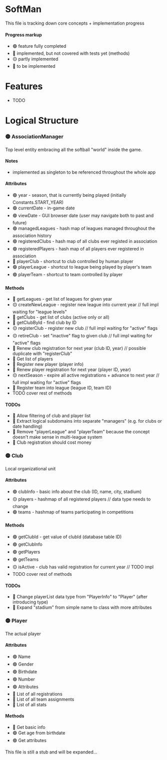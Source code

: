 # SoftMan
This file is tracking down core concepts + implementation progress

#### Progress markup
* &#x1F7E2; feature fully completed
* &#x1F535; implemented, but not covered with tests yet (methods)
* &#x1F7E1; partly implemented
* &#x1F534; to be implemented


# Features
* TODO


# Logical Structure

### &#x1F7E1; AssociationManager
Top level entity embracing all the softball "world" inside the game.

#### Notes
* implemented as singleton to be referenced throughout the whole app

#### Attributes
* &#x1F7E2; year - season, that is currently being played (initially Constants.START_YEAR)
* &#x1F7E2; currentDate - in-game date
* &#x1F7E2; viewDate - GUI browser date (user may navigate both to past and future)
* &#x1F7E2; managedLeagues - hash map of leagues managed throughout the association history
* &#x1F7E2; registeredClubs - hash map of all clubs ever registed in association
* &#x1F7E2; registeredPlayers - hash map of all players ever registered in association
* &#x1F534; playerClub - shortcut to club controlled by human player
* &#x1F7E2; playerLeague - shortcut to league being played by player's team
* &#x1F7E2; playerTeam - shortcut to team controlled by player

#### Methods
* &#x1F535; getLeagues - get list of leagues for given year
* &#x1F7E1; createNewLeague - register new league into current year // full impl waiting for "league levels"
* &#x1F535; getClubs - get list of clubs (active only or all)
* &#x1F535; getClubById - find club by ID
* &#x1F7E1; registerClub - register new club // full impl waiting for "active" flags
* &#x1F7E1; retireClub - set "inactive" flag to given club // full impl waiting for "active" flags
* &#x1F534; Renew club registration for next year (club ID, year) // possible duplicate with "registerClub"
* &#x1F534; Get list of players
* &#x1F534; Register new player (player info)
* &#x1F534; Renew player registration for next year (player ID, year)
* &#x1F7E1; nextSeason - expire all active registrations + advance to next year // full impl waiting for "active" flags
* &#x1F534; Register team into league (league ID, team ID)
* TODO cover rest of methods

#### TODOs
* &#x1F534; Allow filtering of club and player list
* &#x1F534; Extract logical subdomains into separate "managers" (e.g. for clubs or date handling)
* &#x1F534; Remove "playerLeague" and "playerTeam" because the concept doesn't make sense in multi-league system
* &#x1F534; Club registration should cost money


### &#x1F7E1; Club
Local organizational unit 

#### Attributes
* &#x1F7E2; clubInfo - basic info about the club (ID, name, city, stadium)
* &#x1F7E1; players - hashmap of all registered players // data type needs to change
* &#x1F7E2; teams - hashmap of teams participating in competitions

#### Methods
* &#x1F7E2; getClubId - get value of clubId (database table ID)
* &#x1F7E2; getClubInfo
* &#x1F7E2; getPlayers
* &#x1F7E2; getTeams
* &#x1F7E1; isActive - club has valid registration for current year // TODO impl
* TODO cover rest of methods

#### TODOs
* &#x1F534; Change playerList data type from "PlayerInfo" to "Player" (after introducing type)
* &#x1F534; Expand "stadium" from simple name to class with more attributes


### &#x1F7E1; Player
The actual player 

#### Attributes
* &#x1F7E2; Name
* &#x1F7E2; Gender
* &#x1F7E2; Birthdate
* &#x1F7E2; Number
* &#x1F7E2; Attributes
* &#x1F534; List of all registrations
* &#x1F534; List of all team assignments
* &#x1F534; List of all stats

#### Methods
* &#x1F534; Get basic info
* &#x1F7E2; Get age from birthdate
* &#x1F7E2; Get attributes


This file is still a stub and will be expanded...